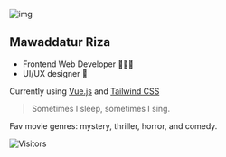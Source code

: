 ![img](https://rizahoemae.notion.site/image/https%3A%2F%2Fs3-us-west-2.amazonaws.com%2Fsecure.notion-static.com%2Fa78311d0-9cf9-456d-8e6a-19192a10f9fb%2FFrame_1.png?table=block&id=dcbaccff-a796-4465-aa8c-30d02590a221&spaceId=5dd02779-fbf7-468c-ae2a-5011eb417e6e&width=250&userId=&cache=v2)


## Mawaddatur Riza

- Frontend Web Developer 👩🏼‍💻
- UI/UX designer 🎨

Currently using [Vue.js](https://vuejs.org/) and [Tailwind CSS](https://tailwindcss.com/) 

> Sometimes I sleep, sometimes I sing.

Fav movie genres: mystery, thriller, horror, and comedy.

![Visitors](https://api.visitorbadge.io/api/visitors?path=rizahoemae&label=visitors&labelColor=%23ffffff&countColor=%23ffd9d9)

